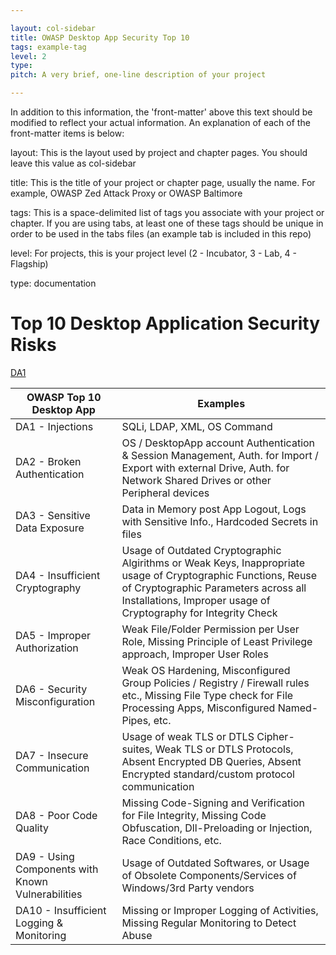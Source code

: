 ```yaml
---

layout: col-sidebar
title: OWASP Desktop App Security Top 10
tags: example-tag
level: 2
type: 
pitch: A very brief, one-line description of your project

---
```


 In addition to this information, the 'front-matter' above this text should be modified to reflect your actual information.  An explanation of each of the front-matter items is below:

layout: This is the layout used by project and chapter pages.  You should leave this value as col-sidebar

title: This is the title of your project or chapter page, usually the name.  For example, OWASP Zed Attack Proxy or OWASP Baltimore

tags: This is a space-delimited list of tags you associate with your project or chapter.  If you are using tabs, at least one of these tags should be unique in order to be used in the tabs files (an example tab is included in this repo) 

level: For projects, this is your project level (2 - Incubator, 3 - Lab, 4 - Flagship)

type: documentation
# Top 10 Desktop Application Security Risks

[DA1](#a)

| OWASP Top 10 Desktop App | Examples |
|---|---|
| DA1 - Injections | SQLi, LDAP, XML, OS Command |
| DA2 - Broken Authentication | OS / DesktopApp account Authentication & Session Management, Auth. for Import / Export with external Drive, Auth. for Network Shared Drives or other Peripheral devices |
| DA3 - Sensitive Data Exposure | Data in Memory post App Logout, Logs with Sensitive Info., Hardcoded Secrets in files |
| DA4 - Insufficient Cryptography | Usage of Outdated Cryptographic Algirithms or Weak Keys, Inappropriate usage of Cryptographic Functions, Reuse of Cryptographic Parameters across all Installations, Improper usage of Cryptography for Integrity Check |
| DA5 - Improper Authorization | Weak File/Folder Permission per User Role, Missing Principle of Least Privilege approach, Improper User Roles |
| DA6 - Security Misconfiguration | Weak OS Hardening, Misconfigured Group Policies / Registry / Firewall rules etc., Missing File Type check for File Processing Apps,  Misconfigured Named-Pipes, etc. |
| DA7 - Insecure Communication | Usage of weak TLS or DTLS Cipher-suites, Weak TLS or DTLS Protocols, Absent Encrypted DB Queries, Absent Encrypted standard/custom protocol communication |
| DA8 - Poor Code Quality | Missing Code-Signing and Verification for File Integrity, Missing Code Obfuscation, Dll-Preloading or Injection, Race Conditions, etc.  |
| DA9 - Using Components with Known Vulnerabilities | Usage of Outdated Softwares, or Usage of Obsolete Components/Services of Windows/3rd Party vendors |
| DA10 - Insufficient Logging & Monitoring | Missing or Improper Logging of Activities, Missing Regular Monitoring to Detect Abuse |
